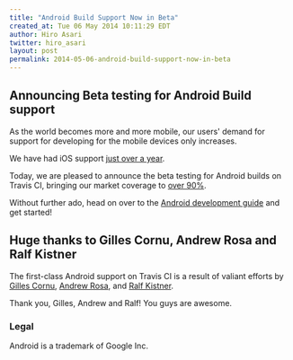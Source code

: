 ```yaml
---
title: "Android Build Support Now in Beta"
created_at: Tue 06 May 2014 10:11:29 EDT
author: Hiro Asari
twitter: hiro_asari
layout: post
permalink: 2014-05-06-android-build-support-now-in-beta
---
```


## Announcing Beta testing for Android Build support

As the world becomes more and more mobile, our users' demand for
support for developing for the mobile devices only increases.

We have had iOS support [just over a year](http://blog.travis-ci.com/introducing-mac-ios-rubymotion-testing/).

Today, we are pleased to announce the beta testing for Android builds on
Travis CI, bringing our market coverage to [over 90%](https://www.comscore.com/Insights/Press_Releases/2014/3/comScore_Reports_January_2014_US_Smartphone_Subscriber_Market_Share).

Without further ado, head on over to the [Android development guide](http://docs.travis-ci.com/user/languages/android/)
and get started!

## Huge thanks to Gilles Cornu, Andrew Rosa and Ralf Kistner

The first-class Android support on Travis CI is a result of valiant efforts by [Gilles Cornu](https://github.com/gildegoma),
[Andrew Rosa](https://github.com/andrewhr), and [Ralf Kistner](https://github.com/rkistner).

Thank you, Gilles, Andrew and Ralf! You guys are awesome.

### Legal
Android is a trademark of Google Inc.

